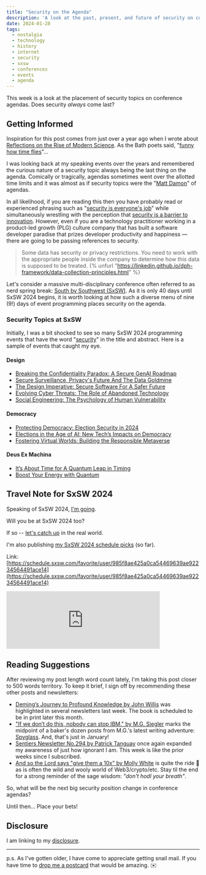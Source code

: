 ```yaml
---
title: "Security on the Agenda"
description: 'A look at the past, present, and future of security on conference agendas'
date: 2024-01-28
tags: 
  - nostalgia
  - technology
  - history
  - internet
  - security
  - sxsw
  - conferences
  - events
  - agenda
---
```


This week is a look at the placement of security topics on conference agendas. Does security *always* come last?

## Getting Informed

Inspiration for this post comes from just over a year ago when I wrote about [Reflections on the Rise of Modern Science](https://fudge.org/archive/reflections-on-the-rise-of-modern-science/). As the Bath poets said, "[funny how time flies](https://www.youtube.com/watch?v=CsHiG-43Fzg)"...

I was looking back at my speaking events over the years and remembered the curious nature of a security topic always being the last thing on the agenda. Comically or tragically, agendas sometimes went over the allotted time limits and it was almost as if security topics were the "[Matt Damon](https://en.wikipedia.org/wiki/Damon-Kimmel_Feud)" of agendas.

In all likelihood, if you are reading this then you have probably read or experienced phrasing such as "[security is everyone's job](https://www.technologyreview.com/2021/11/22/1040358/security-is-everyones-job-in-the-workplace/)" while simultaneously wrestling with the perception that [security is a barrier to innovation](https://hbr.org/2019/01/the-era-of-move-fast-and-break-things-is-over). However, even if you are a technology practitioner working in a product-led growth (PLG) culture company that has built a software developer paradise that prizes developer productivity and happiness — there are going to be passing references to security.

> Some data has security or privacy restrictions. You need to work with the appropriate people inside the company to determine how this data is supposed to be treated.
{% unfurl "https://linkedin.github.io/dph-framework/data-collection-principles.html" %}

Let's consider a massive multi-disciplinary conference often referred to as nerd spring break: [South by Southwest (SxSW)](https://sxsw.com). As it is only 40 days until SxSW 2024 begins, it is worth looking at how such a diverse menu of nine (9!) days of event programming places security on the agenda.

### Security Topics at SxSW

Initially, I was a bit shocked to see so many SxSW 2024 programming events that have the word "[security](https://schedule.sxsw.com/2024/search/event?filters=&q=security)" in the title and abstract. Here is a sample of events that caught my eye.

#### Design

- [Breaking the Confidentiality Paradox: A Secure GenAI Roadmap](https://schedule.sxsw.com/2024/events/PP136879)
- [Secure Surveillance, Privacy's Future And The Data Goldmine](https://schedule.sxsw.com/2024/events/PP141574)
- [The Design Imperative: Secure Software For A Safer Future](https://schedule.sxsw.com/2024/events/PP136036)
- [Evolving Cyber Threats: The Role of Abandoned Technology](https://schedule.sxsw.com/2024/events/PP133835)
- [Social Engineering: The Psychology of Human Vulnerability](https://schedule.sxsw.com/2024/events/PP144792)

#### Democracy

- [Protecting Democracy: Election Security in 2024](https://schedule.sxsw.com/2024/events/PP144396)
- [Elections in the Age of AI: New Tech’s Impacts on Democracy](https://schedule.sxsw.com/2024/events/PP135308)
- [Fostering Virtual Worlds: Building the Responsible Metaverse](https://schedule.sxsw.com/2024/events/PP139616)

#### Deus Ex Machina 

- [It’s About Time for A Quantum Leap in Timing](https://schedule.sxsw.com/2024/events/PP132360)
- [Boost Your Energy with Quantum](https://schedule.sxsw.com/2024/events/PP137757)

## Travel Note for SxSW 2024

Speaking of SxSW 2024, [I'm going](/archive/south-by-southwest-bound-and-down/).

Will you be at SxSW 2024 too?

If so -- [let's catch up](https://jaycuthrell.com/contact) in the real world.

I'm also publishing [my SxSW 2024 schedule picks](https://schedule.sxsw.com/favorite/user/985f8ae425a0ca54469639ae92234564491ace14) (so far).

Link: [https://schedule.sxsw.com/favorite/user/985f8ae425a0ca54469639ae92234564491ace14](https://schedule.sxsw.com/favorite/user/985f8ae425a0ca54469639ae92234564491ace14)

<iframe src="https://cuthrell.com/@jay/111774189599544610/embed" class="mastodon-embed" style="max-width: 100%; border: 0" width="400" allowfullscreen="allowfullscreen"></iframe><script src="https://cuthrell.com/embed.js" async="async"></script>

## Reading Suggestions

After reviewing my post length word count lately, I'm taking this post closer to 500 words territory. To keep it brief, I sign off by recommending these other posts and newsletters:

- [Deming’s Journey to Profound Knowledge by John Willis](https://itrevolution.com/articles/out-of-the-cyber-crisis-deming-in-the-world-of-cybersecurity/) was highlighted in several newsletters last week. The book is scheduled to be in print later this month.
- ["If we don’t do this, nobody can stop IBM." by M.G. Siegler](https://spyglass.org/aboard-the-pirate-ship/) marks the midpoint of a baker's dozen posts from M.G.'s latest writing adventure: [Spyglass](https://spyglass.org/is-there-a-ghost-in-my-house/). And, that's just in January!
- [Sentiers Newsletter No.294 by Patrick Tanguay](https://sentiers.media/alternate-history-human-potential+tyranny-of-the-algorithm+coming-storm-no-294/) once again expanded my awareness of just how ignorant I am. This week is like the prior weeks since I subscribed.
- [And so the Lord says "give them a 10x" by Molly White](https://citationneeded.news/issue-49/) is quite the ride 🤣 as is often the wild and wooly world of Web3/crypto/etc. Stay til the end for a strong reminder of the sage wisdom: *"don't hodl your breath"*.

So, what will be the next big security position change in conference agendas?

Until then… Place your bets!

## Disclosure

I am linking to my [disclosure](https://jaycuthrell.com/disclosure/).

***

p.s. As I've gotten older, I have come to appreciate getting snail mail. If you have time to [drop me a postcard](https://jaycuthrell.com/contact) that would be amazing. ✉️